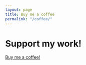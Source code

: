 ```yaml
---
layout: page
title: Buy me a coffee
permalink: "/coffee/"
---
```


# Support my work!

[Buy me a coffee!](https://buymeacoffee.com/msbfyi)